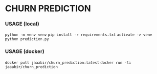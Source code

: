 # CHURN PREDICTION

### USAGE (local)
```python -m venv venv```
```pip install -r requirements.txt```
```activate -> venv```
```python prediction.py```

### USAGE (docker)
```docker pull jaaabir/churn_prediction:latest```
```docker run -ti jaaabir/churn_prediction```